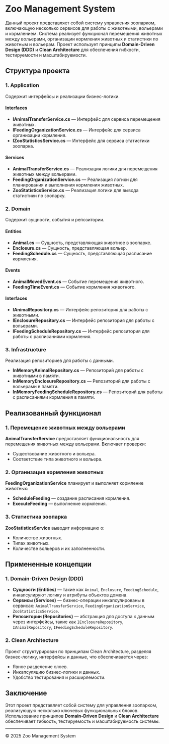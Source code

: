 # Zoo Management System

Данный проект представляет собой систему управления зоопарком, включающую несколько сервисов для работы с животными, вольерами и кормлением. Система реализует функционал перемещения животных между вольерами, организации кормления животных и статистики по животным и вольерам. Проект использует принципы **Domain-Driven Design (DDD)** и **Clean Architecture** для обеспечения гибкости, тестируемости и масштабируемости.

## Структура проекта

### 1. **Application**
Содержит интерфейсы и реализации бизнес-логики.

#### Interfaces
- **IAnimalTransferService.cs** — Интерфейс для сервиса перемещения животных.
- **IFeedingOrganizationService.cs** — Интерфейс для сервиса организации кормления.
- **IZooStatisticsService.cs** — Интерфейс для сервиса статистики зоопарка.

#### Services
- **AnimalTransferService.cs** — Реализация логики для перемещения животных между вольерами.
- **FeedingOrganizationService.cs** — Реализация логики для планирования и выполнения кормления животных.
- **ZooStatisticsService.cs** — Реализация логики для вывода статистики по зоопарку.

### 2. **Domain**
Содержит сущности, события и репозитории.

#### Entities
- **Animal.cs** — Сущность, представляющая животное в зоопарке.
- **Enclosure.cs** — Сущность, представляющая вольер.
- **FeedingSchedule.cs** — Сущность, представляющая расписание кормления.

#### Events
- **AnimalMovedEvent.cs** — Событие перемещения животного.
- **FeedingTimeEvent.cs** — Событие кормления животного.

#### Interfaces
- **IAnimalRepository.cs** — Интерфейс репозитория для работы с животными.
- **IEnclosureRepository.cs** — Интерфейс репозитория для работы с вольерами.
- **IFeedingScheduleRepository.cs** — Интерфейс репозитория для работы с расписаниями кормления.

### 3. **Infrastructure**
Реализация репозиториев для работы с данными.

- **InMemoryAnimalRepository.cs** — Репозиторий для работы с животными в памяти.
- **InMemoryEnclosureRepository.cs** — Репозиторий для работы с вольерами в памяти.
- **InMemoryFeedingScheduleRepository.cs** — Репозиторий для работы с расписаниями кормления в памяти.

## Реализованный функционал

### 1. Перемещение животных между вольерами
**AnimalTransferService** предоставляет функциональность для перемещения животных между вольерами. Включает проверки:
- Существование животного и вольера.
- Соответствие типа животного и вольера.

### 2. Организация кормления животных
**FeedingOrganizationService** планирует и выполняет кормление животных:
- **ScheduleFeeding** — создание расписания кормления.
- **ExecuteFeeding** — выполнение кормления.

### 3. Статистика зоопарка
**ZooStatisticsService** выводит информацию о:
- Количестве животных.
- Типах животных.
- Количестве вольеров и их заполненности.

## Примененные концепции

### 1. **Domain-Driven Design (DDD)**
- **Сущности (Entities)** — такие как `Animal`, `Enclosure`, `FeedingSchedule`, инкапсулируют логику и атрибуты объектов домена.
- **Сервисы (Services)** — бизнес-операции инкапсулированы в сервисах: `AnimalTransferService`, `FeedingOrganizationService`, `ZooStatisticsService`.
- **Репозитории (Repositories)** — абстракция для доступа к данным через интерфейсы, такие как `IEnclosureRepository`, `IAnimalRepository`, `IFeedingScheduleRepository`.

### 2. **Clean Architecture**
Проект структурирован по принципам Clean Architecture, разделяя бизнес-логику, интерфейсы и данные, что обеспечивается через:
- Явное разделение слоев.
- Инкапсуляцию бизнес-логики и данных.
- Удобство тестирования и расширяемости.

## Заключение
Этот проект представляет собой систему для управления зоопарком, реализующую несколько ключевых функциональных блоков. Использование принципов **Domain-Driven Design** и **Clean Architecture** обеспечивает гибкость, тестируемость и масштабируемость системы.

---

© 2025 Zoo Management System
